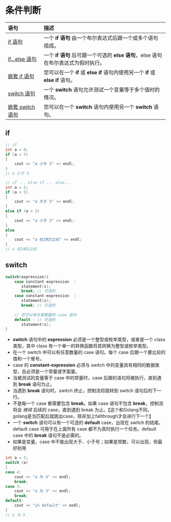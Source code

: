 # 条件判断

| 语句                                                         | 描述                                                         |
| :----------------------------------------------------------- | :----------------------------------------------------------- |
| [if 语句](https://www.runoob.com/cplusplus/cpp-if.html)      | 一个 **if 语句** 由一个布尔表达式后跟一个或多个语句组成。    |
| [if...else 语句](https://www.runoob.com/cplusplus/cpp-if-else.html) | 一个 **if 语句** 后可跟一个可选的 **else 语句**，else 语句在布尔表达式为假时执行。 |
| [嵌套 if 语句](https://www.runoob.com/cplusplus/cpp-nested-if.html) | 您可以在一个 **if** 或 **else if** 语句内使用另一个 **if** 或 **else if** 语句。 |
| [switch 语句](https://www.runoob.com/cplusplus/cpp-switch.html) | 一个 **switch** 语句允许测试一个变量等于多个值时的情况。     |
| [嵌套 switch 语句](https://www.runoob.com/cplusplus/cpp-nested-switch.html) | 您可以在一个 **switch** 语句内使用另一个 **switch** 语句。   |

## if

```c++
// if
int a = 0;
if (a < 5)
{
    cout << "a 小于 5" << endl;
}
// a 小于 5
```

```c++
// if ... else if ... else...
int a = 3;
if (a > 5)
{
    cout << "a 大于 5" << endl;
}
else if (a < 2)
{
    cout << "a 小于 2" << endl;
}
else
{
    cout << "a 在2和5之间" << endl;
}
// a 在2和5之间
```

## switch

```c++
switch(expression){
    case constant-expression  :
       statement(s);
       break; // 可选的
    case constant-expression  :
       statement(s);
       break; // 可选的
  
    // 您可以有任意数量的 case 语句
    default : // 可选的
       statement(s);
}
```

- **switch** 语句中的 **expression** 必须是一个整型或枚举类型，或者是一个 class 类型，其中 class 有一个单一的转换函数将其转换为整型或枚举类型。
- 在一个 switch 中可以有任意数量的 case 语句。每个 case 后跟一个要比较的值和一个冒号。
- case 的 **constant-expression** 必须与 switch 中的变量具有相同的数据类型，且必须是一个常量或字面量。
- 当被测试的变量等于 case 中的常量时，case 后跟的语句将被执行，直到遇到 **break** 语句为止。
- 当遇到 **break** 语句时，switch 终止，控制流将跳转到 switch 语句后的下一行。
- 不是每一个 case 都需要包含 **break**。如果 case 语句不包含 **break**，控制流将会 *继续* 后续的 case，直到遇到 break 为止。【这个和Golang不同，golang是当匹配后就跳出case，除非加上fallthrough才会进行下一个】
- 一个 **switch** 语句可以有一个可选的 **default** case，出现在 switch 的结尾。default case 可用于在上面所有 case 都不为真时执行一个任务。default case 中的 **break** 语句不是必需的。
- 如果是变量，case 中不能出现大于、小于号；如果是常数，可以出现，但最好别用

```c++
int a = 3;
switch (a)
{
case 4:
    cout << "a 为 4" << endl;
    break;
case 3:
    cout << "a 为 3" << endl;
    break;
default:
    cout << "in default" << endl;
}
// a 为 3
```

